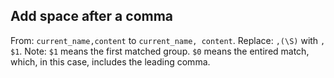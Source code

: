 ## Add space after a comma

From: `current_name,content` to `current_name, content`. 
Replace: `,(\S)` with `, $1`.
Note: `$1` means the first matched group. `$0` means the entired match, which, in this case, includes the leading comma.

